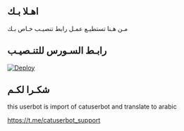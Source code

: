 ## اهـلا بـك
مـن هـنا تستطيـع عمـل رابط تنصيـب خـاص بـك

## رابـط السـورس للتنـصيـب

[![Deploy](https://www.herokucdn.com/deploy/button.svg)](https://heroku.com/deploy?template=https://github.com/tooacaontt/jmthon)

## شكـرا لكـم 


this userbot is import of catuserbot and translate to arabic

https://t.me/catuserbot_support
